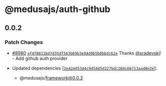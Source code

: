 # @medusajs/auth-github

## 0.0.2

### Patch Changes

- [#8980](https://github.com/medusajs/medusa/pull/8980) [`af4f8811bd7d35df563b69b3e84d9b5b8bbdc62e`](https://github.com/medusajs/medusa/commit/af4f8811bd7d35df563b69b3e84d9b5b8bbdc62e) Thanks [@sradevski](https://github.com/sradevski)! - Add github auth provider

- Updated dependencies [[`2e42e053d4c9d5445d227bdc268c66713aad8e2e`](https://github.com/medusajs/medusa/commit/2e42e053d4c9d5445d227bdc268c66713aad8e2e)]:
  - @medusajs/framework@0.0.2
